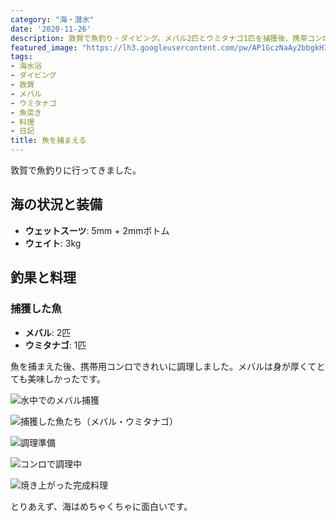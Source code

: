 ```yaml
---
category: "海・潜水"
date: '2020-11-26'
description: 敦賀で魚釣り・ダイビング。メバル2匹とウミタナゴ1匹を捕獲後、携帯コンロで調理して味わいました。
featured_image: "https://lh3.googleusercontent.com/pw/AP1GczNaAy2bbgkHIZQFOr4bHyKGW21QlDNKWfHgbAieg5TRpBdDV8dy_fdFul56DuY23iJCV5cEDETchRfiya_tLofRY-u8acnzGs5puv0NOklKkHuOygcJ=w800-h534-s-no-gm?authuser=0"
tags:
- 海水浴
- ダイビング
- 敦賀
- メバル
- ウミタナゴ
- 魚突き
- 料理
- 日記
title: 魚を捕まえる
---
```


<!-- 元のGoogle Photosリンク: https://photos.app.goo.gl/NTcpmwWgyZgz3BTk8 -->


敦賀で魚釣りに行ってきました。

## 海の状況と装備
- **ウェットスーツ**: 5mm + 2mmボトム
- **ウェイト**: 3kg

## 釣果と料理

### 捕獲した魚
- **メバル**: 2匹
- **ウミタナゴ**: 1匹

魚を捕まえた後、携帯用コンロできれいに調理しました。メバルは身が厚くてとても美味しかったです。

![水中でのメバル捕獲](https://lh3.googleusercontent.com/pw/AP1GczNaAy2bbgkHIZQFOr4bHyKGW21QlDNKWfHgbAieg5TRpBdDV8dy_fdFul56DuY23iJCV5cEDETchRfiya_tLofRY-u8acnzGs5puv0NOklKkHuOygcJ=w800-h534-s-no-gm?authuser=0)

![捕獲した魚たち（メバル・ウミタナゴ）](https://lh3.googleusercontent.com/pw/AP1GczPFbZ3ebfYEZc4VXsOGpbvLBHgqRGdEdxOyxHUaYQfAAMcnLPvJ9AinI-qlDRwGJGWWWnN3zA4A-Qca5erEfCtycIQiEmRuGMUuqiBza8_bYh-arNekFdBgb9dIE2jVxB_js-AebcHqxIoCF4iEagr3Iw=w800-h600-s-no-gm?authuser=0)

![調理準備](https://lh3.googleusercontent.com/pw/AP1GczNBNJAbTDb02wec9T5QAnTfLIYiZOEDXB8C3nXOv3YDlOFw-2vx6_CjL0WXTLZnWKLZsfkYtKUJ6xuMWW_TcHFwOuS6HM8A5VueUiaMvG0IwQKOIqSEMx7zRr3bLXOLNFXqyU26Rtm2oqDZinTlymTWuw=w800-h533-s-no-gm?authuser=0)

![コンロで調理中](https://lh3.googleusercontent.com/pw/AP1GczPsQJQwwPUy4b0N-zkuMcdDZ3TEKskQeU7LlVEmZA9RxqCDfS5lTLK_nACz-U3UTHJAEx_xHFgTCrMf-Ue4Z9Kb6IjH0o95ioWpxmeBOQoEgeNXPPvpcBLUBq7aVOXLZyml3a6DDcEyCnTquj1p4-UXjw=w800-h533-s-no-gm?authuser=0)

![焼き上がった完成料理](https://lh3.googleusercontent.com/pw/AP1GczMxW6l-v-Zxj0Xw6Hg9BOVpCwmmfSUPdUitSYyJARrvK4O5SBBAnMKSKq4oP5C_1IIIKr3B_2Tbf71mrq9KTlKA8f9Scmi-8YeDG0F3D0xbMpjwm7eFQEIQHtHBwiY3Ce0cHIkBlpmiMJWCot-Z4HCYmQ=w800-h533-s-no-gm?authuser=0)

とりあえず、海はめちゃくちゃに面白いです。